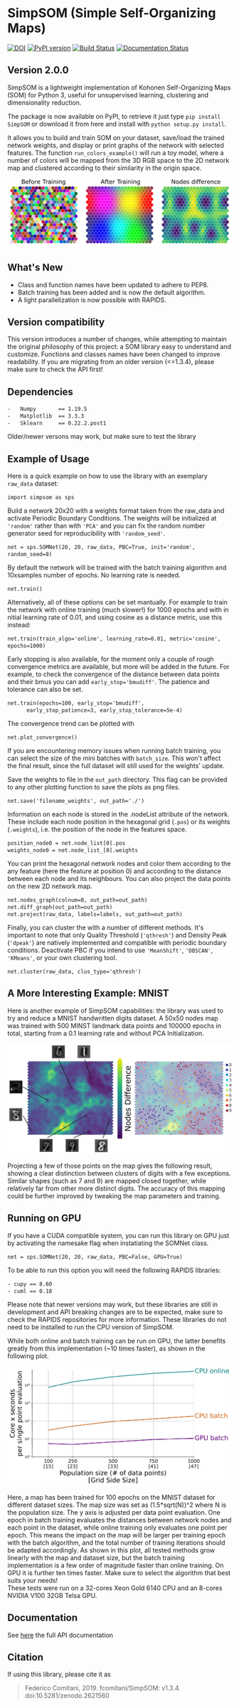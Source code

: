 # SimpSOM (Simple Self-Organizing Maps)

[![DOI](https://zenodo.org/badge/91130860.svg)](https://zenodo.org/badge/latestdoi/91130860)
[![PyPI version](https://badge.fury.io/py/SimpSOM.svg)](https://badge.fury.io/py/simpsom)
[![Build Status](https://travis-ci.org/fcomitani/simpsom.svg?branch=main)](https://travis-ci.org/fcomitani/simpsom)
[![Documentation Status](https://readthedocs.org/projects/simpsom/badge/?version=latest)](https://simpsom.readthedocs.io/en/latest/?badge=latest)

## Version 2.0.0

SimpSOM is a lightweight implementation of Kohonen Self-Organizing Maps
(SOM) for Python 3, useful for unsupervised learning,
clustering and dimensionality reduction.

The package is now available on PyPI, to retrieve it just type
`pip install SimpSOM` or download it from here and install with
`python setup.py install`.

It allows you to build and train SOM on your dataset, save/load the trained
network weights, and display or print graphs of the network with
selected features. The function `run_colors_example()` will run a toy
model, where a number of colors will be mapped from the 3D RGB space to
the 2D network map and clustered according to their similarity in the
origin space.

![](./docs/figs/colorExample.png)

## What\'s New

- Class and function names have been updated to adhere to PEP8.
- Batch training has been added and is now the default algorithm.
- A light parallelization is now possible with RAPIDS.

## Version compatibility

This version introduces a number of changes, while attempting to maintain
the original philosophy of this project: a SOM library easy to understand and customize.
Functions and classes names have been changed to improve readability.
If you are migrating from an older version (<=1.3.4), please make sure to check the API first!

## Dependencies

```
-   Numpy		== 1.19.5 
-   Matplotlib	== 3.3.3 
-   Sklearn		== 0.22.2.post1 
```

Older/newer versons may work, but make sure to test the library


## Example of Usage

Here is a quick example on how to use the library with an exemplary `raw_data`
dataset:

    import simpsom as sps

Build a network 20x20 with a weights format taken from the raw_data and activate Periodic Boundary Conditions. 
The weights will be initialized at `'random'` rather than with `'PCA'` and you can fix the random number
generator seed for reproducibility with `'random_seed'`.

    net = sps.SOMNet(20, 20, raw_data, PBC=True, init='random', random_seed=8)

By default the network will be trained with the batch training algorithm and 10xsamples number of epochs.
No learning rate is needed.

    net.train()

Alternatively, all of these options can be set mantually. 
For example to train the network with online training (much slower!)
for 1000 epochs and with in nitial learning rate of 0.01, and using 
cosine as a distance metric, use this instead:
   
    net.train(train_algo='online', learning_rate=0.01, metric='cosine', epochs=1000)

Early stopping is also available, for the moment only a couple of rough convergence metrics are available, but more will be added in the future. For example, to check the convergence of the distance between data points and their bmus you can add `early_stop='bmudiff'`. The patience and tolerance can also be set.     

    net.train(epochs=100, early_stop='bmudiff', 
          early_stop_patience=3, early_stop_tolerance=5e-4)

The convergence trend can be plotted with
    
    net.plot_convergence()
    
If you are encountering memory issues when running batch training, you can select the size of the mini batches
with `batch_size`. This won't affect the final result, since the full dataset will still used for the weights' update.

Save the weights to file in the `out_path` directory. This flag can be provided to any other plotting function to save the plots as png files.

    net.save('filename_weights', out_path='./')

Information on each node is stored in the .nodeList attribute of the network. These include each node position in the hexagonal grid (`.pos`) or its weights (`.weights`), i.e. the position of the node in the features space.
    
    position_node0 = net.node_list[0].pos
    weights_node0 = net.node_list_[0].weights 

You can print the hexagonal network nodes and color them according to the any feature (here the feature at position 0) and according to the distance between each node and its neighbours. 
You can also project the data points on the new 2D network map.
    
    net.nodes_graph(colnum=0, out_path=out_path)
    net.diff_graph(out_path=out_path)
    net.project(raw_data, labels=labels, out_path=out_path)

Finally, you can cluster the with a number of different methods.
It's important to note that only Quality Threshold (`'qthresh'`) and Density Peak (`'dpeak'`) are natively implemented and compatible with periodic boundary conditions. Deactivate PBC if you intend to use `'MeanShift'`, `'DBSCAN'`, `'KMeans'`, or your own clustering tool.
    
    net.cluster(raw_data, clus_type='qthresh')	
    
## A More Interesting Example: MNIST

Here is another example of SimpSOM capabilities: the library was used to try and reduce a MNIST handwritten digits dataset. A 50x50 nodes map was trained with 500 MINST landmark data points and 100000 epochs in total, starting from a 0.1 learning rate and without PCA Initialization.

![](./docs/figs/nD_annotated.png)

Projecting a few of those points on the map gives the following result, showing a clear distinction between clusters of digits with a few exceptions. Similar shapes (such as 7 and 9) are mapped closed together, while relatively far from other more distinct digits. The accuracy of this mapping could be further improved by tweaking the map parameters and training.
	
 ## Running on GPU
 
 If you have a CUDA compatible system, you can run this library on GPU just by activating the
 namesake flag when instatiating the SOMNet class.
 
 	net = sps.SOMNet(20, 20, raw_data, PBC=False, GPU=True)
	
To be able to run this option you will need the following RAPIDS libraries:

```
- cupy == 8.60
- cuml == 0.18
```

Please note that newer versions may work, but these libraries are still in development and API breaking
changes are to be expected, make sure to check the RAPIDS repositories for more information.
These libraries do not need to be installed to run the CPU version of SimpSOM.

While both online and batch training can be run on GPU, the latter benefits greatly from this implementation (~10 times faster), as shown in the following plot.

![](./docs/figs/bmk.png)

Here, a map has been trained for 100 epochs on the MNIST dataset for different dataset sizes. The map size was set as (1.5*sqrt(N))^2 where N is the population size.
The y axis is adjusted per data point evaluation. One epoch in batch training evaluates the distances between network nodes and each point in the dataset, while online training only evaluates one point per epoch. This means the impact on the map will be larger per training epoch with the batch algorithm, and the total number of training iterations should be adapted accordingly.
As shown in this plot, all tested methods grow linearly with the map and dataset size, but the batch training implementation is a few order of magnitude faster than online training. On GPU it is further ten times faster.
Make sure to select the algorithm that best suits your needs!	
These tests were run on a 32-cores Xeon Gold 6140 CPU and an 8-cores NVIDIA V100 32GB Telsa GPU.
	
## Documentation

See [here](https://simpsom.readthedocs.io/en/master/) the full API documentation

## Citation

If using this library, please cite it as

> Federico Comitani, 2019. fcomitani/SimpSOM: v1.3.4. doi:10.5281/zenodo.2621560

